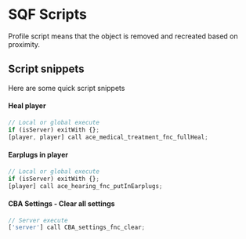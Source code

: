 # SQF Scripts
Profile script means that the object is removed and recreated based on proximity. 

## Script snippets
Here are some quick script snippets 

#### Heal player
```js
// Local or global execute
if (isServer) exitWith {};
[player, player] call ace_medical_treatment_fnc_fullHeal;
```

#### Earplugs in player
```js
// Local or global execute
if (isServer) exitWith {};
[player] call ace_hearing_fnc_putInEarplugs;
```

#### CBA Settings - Clear all settings
```js
// Server execute
['server'] call CBA_settings_fnc_clear;
```
